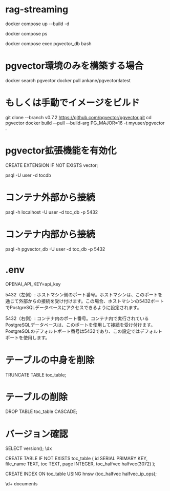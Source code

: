# rag-streaming

docker compose up --build -d

docker compose ps

docker compose exec pgvector_db bash

# pgvector環境のみを構築する場合
docker search pgvector
docker pull ankane/pgvector:latest

# もしくは手動でイメージをビルド
git clone --branch v0.7.2 https://github.com/pgvector/pgvector.git
cd pgvector
docker build --pull --build-arg PG_MAJOR=16 -t myuser/pgvector .

# pgvector拡張機能を有効化
CREATE EXTENSION IF NOT EXISTS vector;

psql -U user -d tocdb

# コンテナ外部から接続
psql -h localhost -U user -d toc_db -p 5432

# コンテナ内部から接続
psql -h pgvector_db -U user -d toc_db -p 5432

# .env
OPENAI_API_KEY=api_key

5432（左側）: ホストマシン側のポート番号。ホストマシンは、このポートを通じて外部からの接続を受け付けます。この場合、ホストマシンの5432ポートでPostgreSQLデータベースにアクセスできるように設定されます。

5432（右側）: コンテナ内のポート番号。コンテナ内で実行されているPostgreSQLデータベースは、このポートを使用して接続を受け付けます。PostgreSQLのデフォルトポート番号は5432であり、この設定ではデフォルトポートを使用します。

# テーブルの中身を削除
TRUNCATE TABLE toc_table;

# テーブルの削除
DROP TABLE toc_table CASCADE;

# バージョン確認
SELECT version();
\dx

CREATE TABLE IF NOT EXISTS toc_table (
    id SERIAL PRIMARY KEY,
    file_name TEXT,
    toc TEXT,
    page INTEGER,
    toc_halfvec halfvec(3072)
);

CREATE INDEX ON toc_table USING hnsw (toc_halfvec halfvec_ip_ops);

\d+ documents

